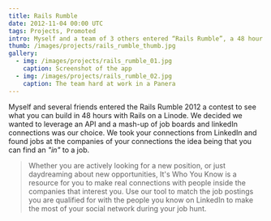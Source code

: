```yaml
---
title: Rails Rumble
date: 2012-11-04 00:00 UTC
tags: Projects, Promoted
intro: Myself and a team of 3 others entered “Rails Rumble”, a 48 hour contest for building a Ruby web application.
thumb: /images/projects/rails_rumble_thumb.jpg
gallery:
  - img: /images/projects/rails_rumble_01.jpg
    caption: Screenshot of the app
  - img: /images/projects/rails_rumble_02.jpg
    caption: The team hard at work in a Panera
---
```


Myself and several friends entered the Rails Rumble 2012 a contest to see what you can build in 48 hours with Rails on a Linode. We decided we wanted to leverage an API and a mash-up of job boards and linkedIn connections was our choice. We took your connections from LinkedIn and found jobs at the companies of your connections the idea being that you can find an _"in"_ to a job.

> Whether you are actively looking for a new position, or just daydreaming about new opportunities, It's Who You Know is a resource for you to make real connections with people inside the companies that interest you. Use our tool to match the job postings you are qualified for with the people you know on LinkedIn to make the most of your social network during your job hunt.